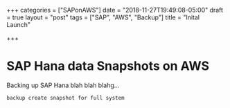 +++
categories = ["SAPonAWS"]
date = "2018-11-27T19:49:08-05:00"
draft = true
layout = "post"
tags = ["SAP", "AWS", "Backup"]
title = "Inital Launch"

+++
# SAP Hana data Snapshots on AWS

Backing up SAP Hana blah blah blahg...

    backup create snapshot for full system